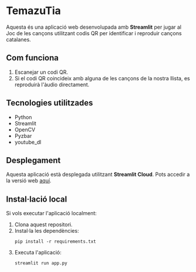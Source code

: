 # TemazuTia
Aquesta és una aplicació web desenvolupada amb **Streamlit** per jugar al Joc de les cançons utilitzant codis QR per identificar i reproduir cançons catalanes.

## Com funciona

1. Escanejar un codi QR.
2. Si el codi QR coincideix amb alguna de les cançons de la nostra llista, es reproduirà l'àudio directament.

## Tecnologies utilitzades

- Python
- Streamlit
- OpenCV
- Pyzbar
- youtube_dl

## Desplegament

Aquesta aplicació està desplegada utilitzant **Streamlit Cloud**. Pots accedir a la versió web [aquí](enllaç_de_la_teva_aplicació).

## Instal·lació local

Si vols executar l'aplicació localment:

1. Clona aquest repositori.
2. Instal·la les dependències:
    ```
    pip install -r requirements.txt
    ```
3. Executa l'aplicació:
    ```
    streamlit run app.py
    ```
